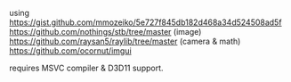 using
https://gist.github.com/mmozeiko/5e727f845db182d468a34d524508ad5f
https://github.com/nothings/stb/tree/master (image)
https://github.com/raysan5/raylib/tree/master (camera & math)
https://github.com/ocornut/imgui

requires MSVC compiler & D3D11 support.